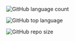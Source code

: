![GitHub language count](https://img.shields.io/github/languages/count/danielbgc/faculdade)

![GitHub top language](https://img.shields.io/github/languages/top/danielbgc/faculdade)

![GitHub repo size](https://img.shields.io/github/repo-size/danielbgc/faculdade)


